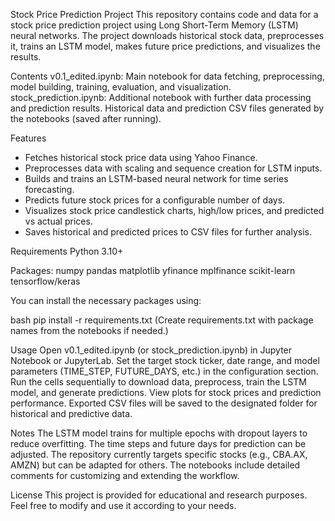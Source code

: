 Stock Price Prediction Project
This repository contains code and data for a stock price prediction project using Long Short-Term Memory (LSTM) neural networks. The project downloads historical stock data, preprocesses it, trains an LSTM model, makes future price predictions, and visualizes the results.

Contents
v0.1_edited.ipynb: Main notebook for data fetching, preprocessing, model building, training, evaluation, and visualization.
stock_prediction.ipynb: Additional notebook with further data processing and prediction results.
Historical data and prediction CSV files generated by the notebooks (saved after running).

Features
  * Fetches historical stock price data using Yahoo Finance.
  * Preprocesses data with scaling and sequence creation for LSTM inputs.
  * Builds and trains an LSTM-based neural network for time series forecasting.
  * Predicts future stock prices for a configurable number of days.
  * Visualizes stock price candlestick charts, high/low prices, and predicted vs actual prices.
  * Saves historical and predicted prices to CSV files for further analysis.

Requirements
Python 3.10+

Packages:
  numpy
  pandas
  matplotlib
  yfinance
  mplfinance
  scikit-learn
  tensorflow/keras

You can install the necessary packages using:

bash
pip install -r requirements.txt
(Create requirements.txt with package names from the notebooks if needed.)

Usage
Open v0.1_edited.ipynb (or stock_prediction.ipynb) in Jupyter Notebook or JupyterLab.
Set the target stock ticker, date range, and model parameters (TIME_STEP, FUTURE_DAYS, etc.) in the configuration section.
Run the cells sequentially to download data, preprocess, train the LSTM model, and generate predictions.
View plots for stock prices and prediction performance.
Exported CSV files will be saved to the designated folder for historical and predictive data.

Notes
The LSTM model trains for multiple epochs with dropout layers to reduce overfitting.
The time steps and future days for prediction can be adjusted.
The repository currently targets specific stocks (e.g., CBA.AX, AMZN) but can be adapted for others.
The notebooks include detailed comments for customizing and extending the workflow.

License
This project is provided for educational and research purposes. Feel free to modify and use it according to your needs.

